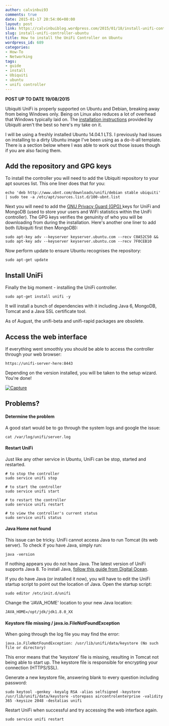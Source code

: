 ```yaml
---
author: calvinbui93
comments: true
date: 2015-01-17 20:54:06+00:00
layout: post
link: https://calvinbuiblog.wordpress.com/2015/01/18/install-unifi-controller-ubuntu/
slug: install-unifi-controller-ubuntu
title: How to install the UniFi Controller on Ubuntu
wordpress_id: 689
categories:
- How-To
- Networking
tags:
- guide
- install
- Ubiquiti
- ubuntu
- unifi controller
---
```


**POST UP TO DATE 19/08/2015**

Ubiquiti UniFi is properly supported on Ubuntu and Debian, breaking away from being Windows only. Being on Linux also reduces a lot of overhead that Windows typically laid on. The [installation instructions](https://community.ubnt.com/t5/UniFi-Updates-Blog/UniFi-3-2-7-is-released/ba-p/1085473) provided by Ubiquiti aren't the best so here's my take on it.

<!-- more -->

I will be using a freshly installed Ubuntu 14.04.1 LTS. I previously had issues on installing to a dirty Ubuntu image I've been using as a do-it-all template. There is a section below where I was able to work out those issues though if you are also facing them.


## Add the repository and GPG keys


To install the controller you will need to add the Ubiquiti repository to your apt sources list. This one liner does that for you:

    
    echo 'deb http://www.ubnt.com/downloads/unifi/debian stable ubiquiti' | sudo tee -a /etc/apt/sources.list.d/100-ubnt.list


Next you will need to add the [GNU Privacy Guard (GPG) ](http://en.wikipedia.org/wiki/GNU_Privacy_Guard)keys for UniFi and MongoDB (used to store your users and WiFi statistics within the UniFi controller). The GPG keys verifies the genuinity of who you will be downloading from during the installation. Here's another one liner to add both (Ubiquiti first then MongoDB):

    
    sudo apt-key adv --keyserver keyserver.ubuntu.com --recv C0A52C50 && sudo apt-key adv --keyserver keyserver.ubuntu.com --recv 7F0CEB10


Now perform update to ensure Ubuntu recognises the repository:

    
    sudo apt-get update




## Install UniFi


Finally the big moment - installing the UniFi controller.

    
    sudo apt-get install unifi -y


It will install a bunch of dependencies with it including Java 6, MongoDB, Tomcat and a Java SSL certificate tool.

As of August, the unifi-beta and unifi-rapid packages are obsolete.


## Access the web interface


If everything went smoothly you should be able to access the controller through your web browser:

    
    https://unifi-server-here:8443


Depending on the version installed, you will be taken to the setup wizard. You're done!

[![Capture](http://calvinbuiblog.files.wordpress.com/2015/01/capture2.png)](http://calvinbuiblog.files.wordpress.com/2015/01/capture2.png)


## Problems?




#### **Determine the problem**


A good start would be to go through the system logs and google the issue:

    
    cat /var/log/unifi/server.log




#### **Restart UniFi**


Just like any other service in Ubuntu, UniFi can be stop, started and restarted.

    
    # to stop the controller
    sudo service unifi stop
    
    # to start the controller
    sudo service unifi start
    
    # to restart the controller
    sudo service unifi restart
    
    # to view the controller's current status
    sudo service unifi status




#### **Java Home not found**


This issue can be tricky. UniFi cannot access Java to run Tomcat (its web server). To check if you have Java, simply run:

    
    java -version


If nothing appears you do not have Java. The latest version of UniFi supports Java 8. To install Java, [follow this guide from Digital Ocean](https://www.digitalocean.com/community/tutorials/how-to-manually-install-oracle-java-on-a-debian-or-ubuntu-vps).

If you do have Java (or installed it now), you will have to edit the UniFi startup script to point out the location of Java. Open the startup script:

    
    sudo editor /etc/init.d/unifi


Change the 'JAVA_HOME' location to your new Java location:

    
    JAVA_HOME=/opt/jdk/jdk1.8.0_XX




#### <del></del>**Keystore file missing / java.io.FileNotFoundException**


When going through the log file you may find the error:

    
    java.io.FileNotFoundException: /usr/lib/unifi/data/keystore (No such file or directory)


This error means that the 'keystore' file is missing, resulting in Tomcat not being able to start up. The keystore file is responsible for encrypting your connection (HTTPS/SSL).

Generate a new keystore file, answering blank to every question including password:

    
    sudo keytool -genkey -keyalg RSA -alias selfsigned -keystore /usr/lib/unifi/data/keystore -storepass aircontrolenterprise -validity 365 -keysize 2048 -destalias unifi


Restart UniFi when successful and try accessing the web interface again.

    
    sudo service unifi restart
